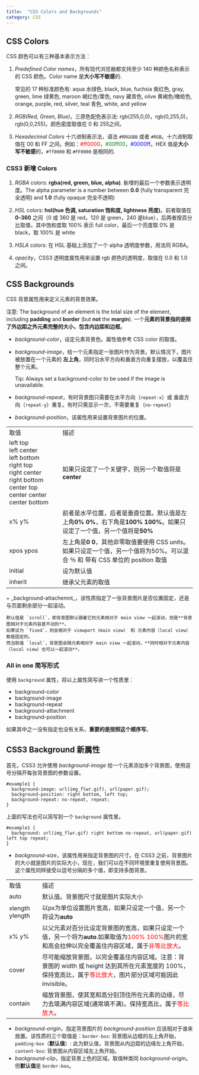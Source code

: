 ```yaml
---
title:  "CSS Colors and Backgrounds"
category: CSS
---
```

## CSS Colors

CSS 颜色可以有三种基本表示方法：

1. _Predefined Color names_，所有现代浏览器都支持至少 140 种颜色名称表示的 CSS 颜色。Color name 是**大小写不敏感**的.

    常见的 17 种标准颜色有: aqua 水绿色, black, blue, fuchsia 紫红色, gray, green, lime 绿黄色, maroon 褐红色/栗色, navy 藏青色, olive 黄褐色/橄榄色, orange, purple, red, silver, teal 青色, white, and yellow

2. _RGB(Red, Green, Blue)_，三原色配色表示法: rgb(255,0,0)，rgb(0,255,0)，rgb(0,0,255)。颜色密度取值在 0 和 255之间。

3. _Hexadecimal Colors_ 十六进制表示法，语法 `#RRGGBB` 或者 `#RGB`。十六进制取值在 00 和 FF 之间。例如：<span style="color:red;">#ff0000</span>，<span style="color:green;">#00ff00</span>，<span style="color:blue;">#0000ff</span>。HEX 值是**大小写不敏感**的，`#ff0000` 和 `#FF0000` 是相同的.

<!--more-->

### CSS3 新增 Colors

1. _RGBA_ colors: **rgba(red, green, blue, alpha)**. 新增的最后一个参数表示透明度。The alpha parameter is a number between **0.0** (fully transparent 完全透明) and **1.0** (fully opaque 完全不透明)

2. _HSL_ colors: **hsl(hue 色调, saturation 饱和度, lightness 亮度)**。前者取值在 **0-360** 之间（0 或 360 是 red，120 是 green，240 是blue），后两者按百分比取值，其中饱和度取 100% 表示 full color，最后一个亮度取 0% 是 black，取 100% 是 white

3. _HSLA_ colors: 在 HSL 基础上添加了一个 alpha 透明度参数，用法同 RGBA。

4. _opacity_，CSS3 透明度属性用来设置 rgb 颜色的透明度，取值在 0.0 和 1.0 之间。

## CSS Backgrounds

CSS 背景属性用来定义元素的背景效果。

注意: The background of an element is the total size of the element, including **padding** and **border** (but **not** the **margin**). 一个**元素的背景指的是除了外边距之外元素完整的大小，包含内边距和边框**。

+ _background-color_，设定元素背景色。属性值参考 CSS color 的取值。
+ _background-image_，给一个元素指定一张图片作为背景。默认情况下，<span class="blue-text">图片被放置在一个元素的 **左上角**，同时沿水平方向和垂直方向重复摆放，以覆盖住整个元素</span>。

    Tip: <span class="blue-text">Always set a background-color to be used if the image is unavailable</span>.

+ _background-repeat_，有时背景图只需要在水平方向（`repeat-x`）或 垂直方向（`repeat-y`）重复。有时只需显示一次，不需要重复（`no-repeat`）
+ _background-position_，该属性用来设置背景图片的位置。

<table>
  <tr>
    <td style="width:8em;">取值</td><td>描述</td>
  </tr>
  <tr>
    <td>left top<br>left center<br>left bottom<br>right top<br>right center<br>right bottom<br>
    center top<br>center center<br>center bottom<br>
    </td>
    <td>如果只设定了一个关键字，则另一个取值将是 <b>center</b></td>
  </tr>
  <tr>
    <td>x% y%</td><td>前者是水平位置，后者是垂直位置。默认值是左上角<b>0% 0%</b>，右下角是<b>100% 100%</b>。如果只设定了一个值，另一个值将是<b>50%</b></td>
  </tr>
  <tr>
    <td>xpos ypos</td><td>左上角是<b>0 0</b>，其他非零取值要使用 CSS units。<span class="blue-text">如果只设定一个值，另一个值将为50%。可以混合 ％ 和 带有 CSS 单位的 position 取值</span></td>
  </tr>
  <tr><td>initial</td><td>设为默认值</td></tr>
  <tr><td>inherit</td><td>继承父元素的取值</td></tr>
</table>
+ _background-attachemnt_，该性质指定了一张背景图片是否位置固定，还是与页面剩余部分一起滚动。

    默认值是 `scroll`，即背景图默认跟着它的元素相对于 main view 一起滚动，但是**背景图相对于元素内容是不动的**。
    如果设为 `fixed`，则会相对于 viewport（main view） 和 元素内容（local view）都是固定的。
    而当取值 `local`，背景图会随元素相对于 main view 一起滚动，**同时相对于元素内容（local view）也可以一起滚动**。

### All in one 简写形式

使用 `background` 属性，将以上属性简写进一个性质里：

+ background-color
+ background-image
+ background-repeat
+ background-attachment
+ background-position

如果其中之一没有指定也没有关系，**重要的是按照这个顺序写**。

## CSS3 Background 新属性

首先，CSS3 允许使用 _background-image_ 给一个元素添加多个背景图，使用逗号分隔开每张背景图的参数设置。

    #example1 {
      background-image: url(img_flwr.gif), url(paper.gif);
      background-position: right bottom, left top;
      background-repeat: no-repeat, repeat;
    }

上面的写法也可以简写到一个 `background` 属性里。

    #example1 {
      background: url(img_flwr.gif) right bottom no-repeat, url(paper.gif) left top repeat;
    }

+ _background-size_，该属性用来指定背景图的尺寸。在 CSS3 之前，背景图片的大小就是图片的实际大小，现在，我们可以在不同环境里重复使用背景图。这个属性同样接受以逗号分隔的多个值，即支持多图背景。

<table>
  <tr>
    <td>取值</td><td>描述</td>
  </tr>
  <tr>
    <td>auto</td><td>默认值。背景图尺寸就是图片实际大小</td>
  </tr>
  <tr>
    <td>xlength ylength</td><td>以px为单位设置图片宽高，如果只设定一个值，另一个将设为<b>auto</b></td>
  </tr>
  <tr>
    <td>x% y%</td><td>以父元素对百分比设定背景图的宽高，如果只设定一个值，另一个将为<b>auto</b>.如果取值为<span style="color: red;">100% 100%</span>图片的宽和高会拉伸以完全覆盖住内容区域，属于<span style="color: red;">非等比放大</span>。</td>
  </tr>
  <tr>
    <td>cover</td><td>尽可能缩放背景图，以完全覆盖住内容区域。注意：<span class="blue-text">背景图的 width 或 height 达到其所在元素宽度的 100%</span>，保持宽高比，属于<span style="color: red;">等比放大</span>，图片部分区域可能因此 invisible。</td>
  </tr>
  <tr>
    <td>contain</td><td>缩放背景图，<span class="blue-text">使其宽和高分别顶住所在元素的边缘</span>，尽力去填满内容区域(通常填不满)。保持宽高比，属于<span style="color: red;">等比放大</span>。</td>
  </tr>
</table>

+ _background-origin_，指定背景图片的 _background-position_ 应该相对于谁来放置。该性质的三个取值是：`border-box`: 背景图从边框的左上角开始，`padding-box`（**默认值**）: 此为默认值，背景图从内边距的边缘左上角开始，`content-box`: 背景图从内容区域左上角开始。
+ _background-clip_，指定背景上色的区域。取值种类同 _background-origin_。但**默认值**是 `border-box`。
